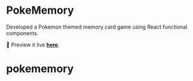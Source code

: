 # PokeMemory

Developed a Pokemon themed memory card game using React functional components.

🔗 Preview it live [**here**](https://beelz0103.github.io/pokememory/).
# pokememory
